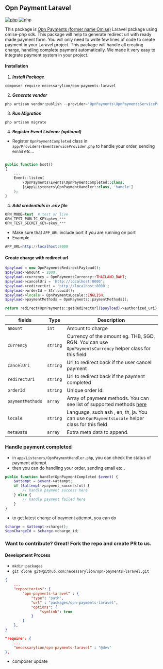 ## Opn Payment Laravel

[![php](https://badgen.net/badge/icon/php?icon=packagist&label=Laravel&nbsp;Package)](https://packagist.org/packages/necessarylion/opn-payments-laravel) ![php](https://badgen.net/badge/Opn&nbsp;Payments/Laravel/red)

This package is [Opn Payments (former name Omise)](https://opn.ooo) Laravel package using omise-php sdk. This package will help to generate redirect url with ready made payment form. You will only need to write few lines of code to create payment in your Laravel project. This package will handle all creating charge, handling complete payment automatically. We made it very easy to integrate payment system in your project. 

#### Installation

1. ***Install Package***
```sh
composer require necessarylion/opn-payments-laravel
```
2. ***Generate vendor***
```php
php artisan vendor:publish --provider="OpnPayments\OpnPaymentsServiceProvider" --force
```
3. ***Run Migration***
```php
php artisan migrate
```

4. ***Register Event Listener (optional)***
- Register `OpnPaymentCompleted` class in `app/Providers/EventServiceProvider.php` to handle your order, sending email etc...
```php

public function boot()
{
    ...
    Event::listen(
        \OpnPayments\Events\OpnPaymentCompleted::class,
        [\App\Listeners\OpnPaymentHandler::class, 'handle']
    );
}
```

4. ***Add credentials in .env file***

```s
OPN_MODE=test  # test or live
OPN_TEST_PUBLIC_KEY=pkey_***
OPN_TEST_SECRET_KEY=skey_***
```
- Make sure that `APP_URL` include port if you are running on port
- Example

```s
APP_URL=http://localhost:8000
```

#### Create charge with redirect url

```php
$payload = new OpnPaymentsRedirectPayload();
$payload->amount = 1000;
$payload->currency = OpnPaymentsCurrency::THAILAND_BAHT;
$payload->cancelUri = 'http://localhost:8000';
$payload->redirectUri = 'http://localhost:8000';
$payload->orderId = Str::uuid();
$payload->locale = OpnPaymentsLocale::ENGLISH;
$payload->paymentMethods = OpnPayments::paymentMethods();

return redirect(OpnPayments::getRedirectUrl($payload)->authorized_uri);
```

| **fields**     | **Type** | **Description**                                                                                                                                     |
|----------------|----------|-----------------------------------------------------------------------------------------------------------------------------------------------------|
| `amount`         | `int`      | Amount to charge                                                                                                                                    |
| `currency`       | `string`   | Currency of the amount eg. THB, SGD, RGN. You can use `OpnPaymentsCurrency` helper class for this field                                             |
| `cancelUri`      | `string`   | Url to redirect back if the user cancel payment                                                                                                     |
| `redirectUri`    | `string`   | Url to redirect back if the payment completed                                                                                                       |
| `orderId`       | `string`   | Unique order Id.                                                                                                                                    |
| `paymentMethods` | `array`    | Array of payment methods.  You can see list of supported methods [here](https://www.omise.co/omise-js#supported-payment-methods-for-pre-built-form) |
| `locale`         | `string`   | Language, such ash , en, th, ja. You can use `OpnPaymentsLocale` helper class for this field                                                        |
| `metaData`       | `array`    | Extra meta data to append.                                                                                                                          |

### Handle payment completed

- in `app/Listeners/OpnPaymentHandler.php`, you can check the status of payment attempt.
- then you can do handling your order, sending email etc..

```php
public function handle(OpnPaymentCompleted $event) {
    $attempt = $event->attempt;
    if ($attempt->payment_successful) {
        // handle payment success here
    } else {
        // handle payment failed here
    }
}
```

- to get latest charge of payment attempt, you can do

```php
$charge = $attempt->charge();
$opnChargeId = $charge->charge_id;
```

### Want to contribute? Great! Fork the repo and create PR to us.

#### Development Process

- `mkdir packages`
- `git clone git@github.com:necessarylion/opn-payments-laravel.git`

```json
{
    ...
    "repositories": {
        "opn-payments-laravel" : {
            "type": "path",
            "url" : "packages/opn-payments-laravel",
            "options": {
                "symlink": true
            }
        }
    },
}
```

```json
"require": {
    ...
    "necessarylion/opn-payments-laravel" : "@dev"
},
```
- composer update